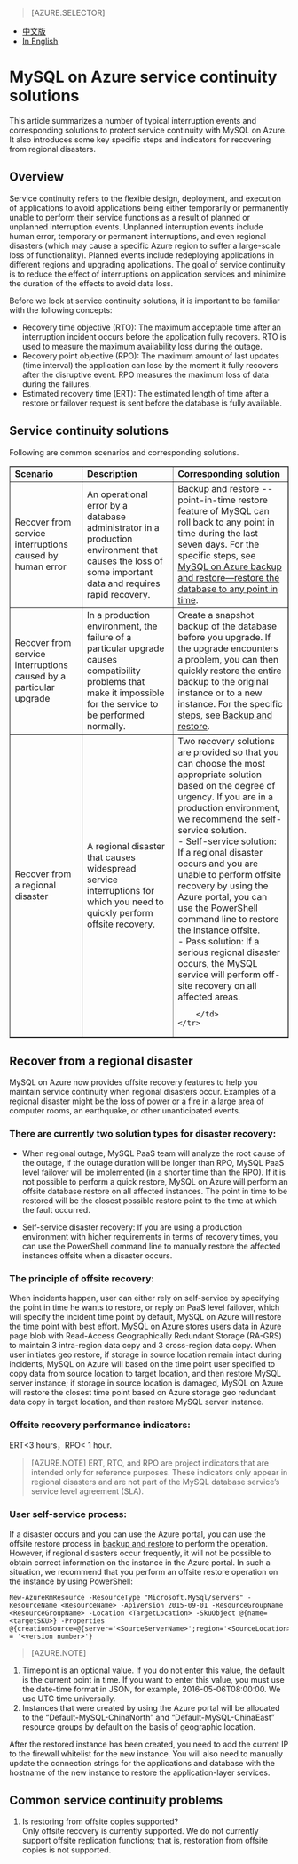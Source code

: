 <properties linkid="" urlDisplayName="" pageTitle="MySQL Service Questions – Microsoft Azure Cloud" metaKeywords="Azure Cloud, technical documentation, documents and resources, MySQL, database, FAQ, Azure MySQL, MySQL PaaS, Azure MySQL PaaS, Azure MySQL Service, Azure RDS" description="Provides quick answers for common technical questions encountered by users when using MySQL Database on Azure. Contact technical support if you have any further questions." metaCanonical="" services="MySQL" documentationCenter="Services" title="" authors="v-chuw" solutions="" manager="RongYu" editor="" />

<tags ms.service="mysql" ms.date="06/22/2016" wacn.date="06/22/2016"/>

> [AZURE.SELECTOR]
- [中文版](/documentation/articles/mysql-database-business-continuity-disaster-recovery)
- [In English](/documentation/articles/mysql-database-enus-business-continuity-disaster-recovery)

# MySQL on Azure service continuity solutions

This article summarizes a number of typical interruption events and corresponding solutions to protect service continuity with MySQL on Azure. It also introduces some key specific steps and indicators for recovering from regional disasters.

## Overview ##
Service continuity refers to the flexible design, deployment, and execution of applications to avoid applications being either temporarily or permanently unable to perform their service functions as a result of planned or unplanned interruption events. Unplanned interruption events include human error, temporary or permanent interruptions, and even regional disasters (which may cause a specific Azure region to suffer a large-scale loss of functionality). Planned events include redeploying applications in different regions and upgrading applications. The goal of service continuity is to reduce the effect of interruptions on application services and minimize the duration of the effects to avoid data loss.

Before we look at service continuity solutions, it is important to be familiar with the following concepts:

* Recovery time objective (RTO): The maximum acceptable time after an interruption incident occurs before the application fully recovers. RTO is used to measure the maximum availability loss during the outage.
* Recovery point objective (RPO): The maximum amount of last updates (time interval) the application can lose by the moment it fully recovers after the disruptive event. RPO measures the maximum loss of data during the failures.
* Estimated recovery time (ERT): The estimated length of time after a restore or failover request is sent before the database is fully available.

## Service continuity solutions ##
Following are common scenarios and corresponding solutions.

<table width="100%" border="1" cellspacing="0" cellpadding="0">
	<tr>
		<td>
			<b>Scenario</b>
		</td>
		<td>
			<b>Description </b>
		</td>
		<td>
			<b>Corresponding solution</b>
		</td>
	</tr>
	<tr>
		<td>
			Recover from service interruptions caused by human error
		</td>
		<td>
			An operational error by a database administrator in a production environment that causes the loss of some important data and requires rapid recovery.
		</td>
		<td>
			Backup and restore -- point-in-time restore feature of MySQL can roll back to any point in time during the last seven days. For the specific steps, see <a href="https://www.azure.cn/documentation/articles/mysql-database-point-in-time-restore" target="_blank">MySQL on Azure backup and restore—restore the database to any point in time</a>.
		</td>
	</tr>
	<tr>
		<td>
			Recover from service interruptions caused by a particular upgrade
		</td>
		<td>
			In a production environment, the failure of a particular upgrade causes compatibility problems that make it impossible for the service to be performed normally.
		</td>
		<td>
			Create a snapshot backup of the database before you upgrade. If the upgrade encounters a problem, you can then quickly restore the entire backup to the original instance or to a new instance. For the specific steps, see <a href="https://www.azure.cn/documentation/articles/mysql-database-point-in-time-restore" target="_blank">Backup and restore</a>.
		</td>
	</tr>
	<tr>
		<td>
			Recover from a regional disaster
		</td>
		<td>
			A regional disaster that causes widespread service interruptions for which you need to quickly perform offsite recovery.
		</td>
		<td>
			Two recovery solutions are provided so that you can choose the most appropriate solution based on the degree of urgency. If you are in a production environment, we recommend the self-service solution.<br>
			- Self-service solution: If a regional disaster occurs and you are unable to perform offsite recovery by using the Azure portal, you can use the PowerShell command line to restore the instance offsite.<br>
			- Pass solution: If a serious regional disaster occurs, the MySQL service will perform off-site recovery on all affected areas.

		</td>
	</tr>
</table>

## Recover from a regional disaster ##

MySQL on Azure now provides offsite recovery features to help you maintain service continuity when regional disasters occur. Examples of a regional disaster might be the loss of power or a fire in a large area of computer rooms, an earthquake, or other unanticipated events.

### There are currently two solution types for disaster recovery: ###
 
* When regional outage, MySQL PaaS team will analyze the root cause of the outage, if the outage duration will be longer than RPO, MySQL PaaS level failover will be implemented (in a shorter time than the RPO). If it is not possible to perform a quick restore, MySQL on Azure will perform an offsite database restore on all affected instances. The point in time to be restored will be the closest possible restore point to the time at which the fault occurred.

* Self-service disaster recovery: If you are using a production environment with higher requirements in terms of recovery times, you can use the PowerShell command line to manually restore the affected instances offsite when a disaster occurs.


### The principle of offsite recovery: ###
When incidents happen, user can either rely on self-service by specifying the point in time he wants to restore, or reply on PaaS level failover, which will specify the incident time point by default, MySQL on Azure will restore the time point with best effort. MySQL on Azure stores users data in Azure page blob with Read-Access Geographically Redundant Storage (RA-GRS) to maintain 3 intra-region data copy and 3 cross-region data copy. When user initiates geo restore, if storage in source location remain intact during incidents, MySQL on Azure will based on the time point user specified to copy data from source location to target location, and then restore MySQL server instance; if storage in source location is damaged, MySQL on Azure will restore the closest time point based on Azure storage geo redundant data copy in target location, and then restore MySQL server instance.

### Offsite recovery performance indicators: ###
ERT<3 hours，RPO< 1 hour. <br>
>[AZURE.NOTE] ERT, RTO, and RPO are project indicators that are intended only for reference purposes. These indicators only appear in regional disasters and are not part of the MySQL database service’s service level agreement (SLA).

### User self-service process: ###
If a disaster occurs and you can use the Azure portal, you can use the offsite restore process in [backup and restore](/documentation/articles/mysql-database-point-in-time-restore) to perform the operation. However, if regional disasters occur frequently, it will not be possible to obtain correct information on the instance in the Azure portal. In such a situation, we recommend that you perform an offsite restore operation on the instance by using PowerShell:

```
New-AzureRmResource -ResourceType "Microsoft.MySql/servers" -ResourceName <ResourceName> -ApiVersion 2015-09-01 -ResourceGroupName <ResourceGroupName> -Location <TargetLocation> -SkuObject @{name=<targetSKU>} -Properties @{creationSource=@{server='<SourceServerName>';region='<SourceLocation>';timepoint='<TimeTag>'};version = '<version number>'}
```

>[AZURE.NOTE] 
1. Timepoint is an optional value. If you do not enter this value, the default is the current point in time. If you want to enter this value, you must use the date-time format in JSON, for example, 2016-05-06T08:00:00. We use UTC time universally.<br>
2. Instances that were created by using the Azure portal will be allocated to the “Default-MySQL-ChinaNorth” and “Default-MySQL-ChinaEast” resource groups by default on the basis of geographic location.

After the restored instance has been created, you need to add the current IP to the firewall whitelist for the new instance. You will also need to manually update the connection strings for the applications and database with the hostname of the new instance to restore the application-layer services.

## Common service continuity problems ##
1. Is restoring from offsite copies supported?<br> Only offsite recovery is currently supported. We do not currently support offsite replication functions; that is, restoration from offsite copies is not supported.

<!---HONumber=Acom_0606_2016_MySql-->
